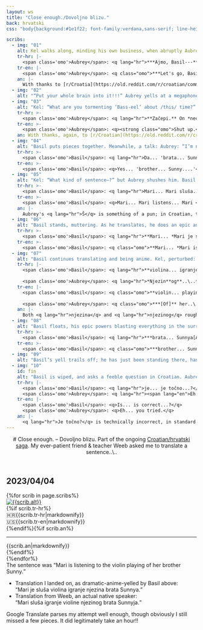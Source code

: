 ```yaml
---
layout: ws
title: "Close enough./Dovoljno blizu."
back: hrvatski
css: "body{background:#1e1f22; font-family:verdana,sans-serif; line-height:1.65; color:#e0e1e5; text-align:center;} /*hr*/ [lang=hr]{font-style:italic;} [lang=hr] [lang=en]{font-style:normal;} [lang=hr] em,[lang=hr] strong{text-transform:uppercase;} /*header+footer*/ footer{font-size:.75em;} header{margin:0 auto;} h1{font-size:2em; line-height:1.25; padding:.5em 0;} h1 span{display:inline-block;} /*layout*/ article{background:#bcb3a3; max-width:850px; margin:2em auto; font-size:.85em; color:#4a3d2a; padding:.5em;} article ::selection{background:#aaa08e; color:inherit;} h2{font-weight:normal; padding:0 0 .5em; font-size:.85em;} .imgs{margin:.25em 0;} .imgs a:hover,.imgs a:focus,.imgs a:active{opacity:.5;} article p{text-align:left;} figcaption{padding:.5em; color:inherit;} .flag{float:left; margin-right:.5em;} .tr p{margin:.35em 0 .35em 1.5em; line-height:1.35;} hr{opacity:0;} .an{margin-top:-.5em; line-height:1.35;} #fin .an{margin-bottom:-1em;} article a:hover,article a:focus,article a:active{color:#866147;} #end{background:#313338; border-radius:.25em; max-width:850px; margin:0 auto; padding:1em; line-height:1.5;} #end div{margin:-1em 0;} #end q{font-weight:bold;} #end ul{margin:1em 0 1.15em; list-style-type:none;} #end li{margin:.5em 0;} /*bigger*/ @media only screen and (min-width:550px){figcaption{font-size:1em; max-width:27.5em; margin:-.5em auto 0;} .an{font-size:.85em; margin-left:1.75em; padding-right:3.25em;} #fin .an{margin-bottom:-.5em;}}"

scribs:
  - img: "01"
    alt: Kel walks along, minding his own business, when abruptly Aubrey yells at Basil. Basil screams, with question marks, in response.
    tr-hr: |-
      <span class='omo'>Aubrey</span>: <q lang="hr">***Ajmo, Basil---** nisi glupan!!!*</q>
    tr-en: |-
      <span class='omo'>Aubrey</span>: <q class="omo">***Let's go, Basil---** you're not [a] stupid guy!!!*</q>
    an: |-
      With thanks to [r/Croatia](https://old.reddit.com/r/croatian/comments/l0o67a/meaning_and_usage_of_tvojima/) for pointing me towards the "let's go." <q lang="hr">Ajmo</q> is shortened, but like "let us go" to "let's go," no one uses the long version.
  - img: "02"
    alt: "“Put your whole brain into it!!!” Aubrey yells at a megaphone; Basil is crouched on the ground, reaching at puzzle pieces, screaming. Kel runs over, exclaiming “What the—?”"
  - img: "03"
    alt: "Kel: “What are you tormenting ‘Bass-eel’ about /this/ time?” Aubrey nudges him back, grumbling Croatian. Kel clears his throat. He is clueless. (Basil mutters Croatian in the background.)"
    tr-hr: >-
      <span class='omo'>Aubrey</span>: <q lang="hr">**Začepi.** On *neće* učit[i]---</q>
    tr-en: >-
      <span class='omo'>Aubrey</span>: <q><strong class="omo">Shut up.</strong> He <em class="omo">will not</em> learn---</q>
    an: With thanks, again, to [r/Croatian](https://old.reddit.com/r/croatia/comments/hwt69r/how_to_say_shut_the_fuck_up_in_croatian/). Kel's "bass-eel" references how "Basil" might sound with an accent; the Croatian letter "i" sounds like "ee," and there's no equivalent of the English "ay"-as-in-"may" sound. Don't make fun of people's accents, kids.
  - img: "04"
    alt: "Basil puts pieces together. Meanwhile, a talk: Aubrey: “I’m not ‘torturing’ him,” (Kel: “Tormenting.” Aubrey: “/Whatever/”) “I gave him /one/ sentence to translate… an /hour/ ago.” Kel: “You /sure/ that’s not torture—” Aubrey: “He /knows/ the pieces, he’s just gotta…” Then Basil mutters something."
    tr-hr: >-
      <span class='omo'>Basil</span>: <q lang="hr">Da... 'brata... Sunnya....'</q>
    tr-en: >-
      <span class='omo'>Basil</span>: <q>Yes... 'brother... Sunny....'</q>
  - img: "05"
    alt: "Kel: “What kind of sentence—?” but Aubrey shushes him. Basil mutters something (translation below), involving the names ‘Mari’ and ‘Sunny.’ Kel: “Did it /have/ to involve them…?” Aubrey: “[Yes]. Absolutely.”"
    tr-hr: >-  
      <span class='omo'>Basil</span>: <q lang="hr">Mari... Mari sluša... Mari *je* sluša... <span lang="en">[unintelligible]</span>... brata Sunnya..\..</q>
    tr-en: >-  
      <span class='omo'>Basil</span>: <q>Mari... Mari listens... Mari <em class="omo">is</em> listen[ing]... [unintelligible]... brother Sunny..\..</q>
    an: |-
      Aubrey's <q lang="hr">Š</q> is something of a pun; in Croatian, that's a letter that sounds like "sh."
  - img: "06"
    alt: "Basil stands, muttering. As he translates, he does an epic anime power-up pose."
    tr-hr: >-  
      <span class='omo'>Basil</span>: <q lang="hr">**Mari... *Mari je sluša...***</q>
    tr-en: >-  
      <span class='omo'>Basil</span>: <q class="omo">**Mari... *Mari is listen[ing]...***</q>
  - img: "07"
    alt: "Basil continues translating and being anime. Kel, perturbed: “the /heck/ have you been doing to our friend”; Aubrey, not listening, mutters a correction."
    tr-hr: |-
      <span class='omo'>Basil</span>: <q lang="hr">**violina... igranje... *njezina...***</q>
      
      <span class='omo'>Aubrey</span>: <q lang="hr">*Njezin**og**..\..*</q>
    tr-en: |-
      <span class='omo'>Basil</span>: <q class="omo">**violin... playing... *her...***</q>
      
      <span class='omo'>Aubrey</span>: <q class="omo">***[Of]** her..\..*</q>
    an: |-
      Both <q lang="hr">njezina</q> and <q lang="hr">njezinog</q> roughly translate to "her"; the ending difference is a grammar thing.
  - img: "08"
    alt: "Basil floats, his epic powers blasting everything in the surroundings."
    tr-hr: >-  
      <span class='omo'>Basil</span>: <q lang="hr">***brata... Sunnya[AAAAA]***</q>
    tr-en: >-  
      <span class='omo'>Basil</span>: <q class="omo">***brother... Sunny [AAAAA]***</q>
  - img: "09"
    alt: "Basil’s yell trails off; he has just been standing there, hands raised in a double fistpump. Then he anticlimactically drops into a ball."
  - img: "10"
    id: fin
    alt: "Basil is wiped, and asks a feeble question in Croatian. Aubrey replies in turn; Kel, offering Basil drink: “Oh, come on—”; Aubrey, patting Basil on the back: “Close enough.” Basil: “y..yaayyyy....”"
    tr-hr: |-
      <span class='omo'>Basil</span>: <q lang="hr">je... je točno...?</q>  
      <span class='omo'>Aubrey</span>: <q lang="hr"><span lang="en">Eh...</span> pokušao si.</q>
    tr-en: |-
      <span class='omo'>Basil</span>: <q>Is... is correct...?</q>  
      <span class='omo'>Aubrey</span>: <q>Eh... you tried.</q>
    an: |-
      <q lang="hr">Je točno?</q> is technically incorrect, in standard Croatian, but I've left it as-is both because 1)&nbsp;it's coincidentally fine in a different dialect and 2)&nbsp;it fits the ongoing (and now very much intentional) trend of Basil having <a href="./#tired-pissedoff-sun">B-grade <span lang="hr">hrvatski</span></a>.
---
```

<header markdown="1">
# <span>Close enough.</span> – <span lang="hr">Dovoljno blizu.</span>
Part of the ongoing <a href="{%include url.html%}/hrvatski">Croatian/<span lang="hr">hrvatski</span> saga</a>. My ever-patient friend & teacher Weeb asked me to translate a sentence..\..
</header>
<main><article><h2>2023/04/04</h2>{%for scrib in page.scribs%}<figure{%if scrib.id%} id="{{scrib.id}}"{%endif%}><div class="imgs"><a href="{%include url.html%}/assets/img/hr/2023-04-04/{{scrib.img}}.png"><img src="{%include url.html%}/assets/img/hr/2023-04-04/{{scrib.img}}.png" alt="{{scrib.alt}}"></a></div><figcaption>{%if scrib.tr-hr%}<div class="tr"><div class="tr-hr"><span class="flag">🇭🇷</span>{{scrib.tr-hr|markdownify}}</div><div class="tr-en"><span class="flag">🇺🇸</span>{{scrib.tr-en|markdownify}}</div></div>{%endif%}{%if scrib.an%}<hr><div class="an">{{scrib.an|markdownify}}</div>{%endif%}</figcaption></figure>{%endfor%}</article><div id="end"><div markdown="1">
The sentence was <q>Mari is listening to the violin playing of her brother Sunny.</q>

- Translation I landed on, as dramatic-anime-yelled by Basil above:  
<q lang="hr">Mari je sluša violina igranje njezina brata Sunnya.</q>
- Translation from Weeb, an actual native speaker:  
<q lang="hr">Mari sluša igranje violine njezinog brata Sunnyja.</q>

Google&nbsp;Translate parses my attempt well enough, though obviously I still missed a few pieces. It did legitimately take an hour!!
</div></div></main>